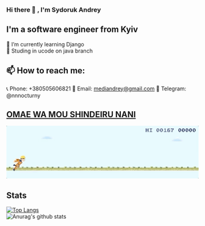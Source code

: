 ### Hi there 👋 , I'm Sydoruk Andrey 
## I'm a software engineer from Kyiv
🌱 I’m currently learning Django  
🔭 Studing in ucode on java branch  
##  📫 How to reach me:
📞 Phone: +380505606821
📧 Email: mediandrey@gmail.com
📱 Telegram: @nnnocturny 

## [OMAE WA MOU SHINDEIRU NANI](https://github.com/nnocturnnn/T-Rex_JavaFX)
![](lol.gif)
## Stats
[![Top Langs](https://github-readme-stats.vercel.app/api/top-langs/?username=nnocturnnn&show_icons=true&theme=radical)](https://github.com/anuraghazra/github-readme-stats) <br/>
![Anurag's github stats](https://github-readme-stats.vercel.app/api?username=nnocturnnn&show_icons=true&theme=radical)

<!--
**nnocturnnn/nnocturnnn** is a ✨ _special_ ✨ repository because its `README.md` (this file) appears on your GitHub profile.

Here are some ideas to get you started:

- 🔭 I’m currently working on ...
- 🌱 I’m currently learning ...
- 👯 I’m looking to collaborate on ...
- 🤔 I’m looking for help with ...
- 💬 Ask me about ...
- 📫 How to reach me: ...
- 😄 Pronouns: ...
- ⚡ Fun fact: ...
-->
